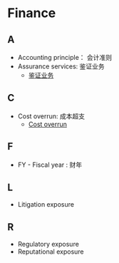 # Finance
## A
- Accounting principle： 会计准则
- Assurance services: 鉴证业务
  - [鉴证业务](https://wiki.mbalib.com/zh-tw/%E9%89%B4%E8%AF%81%E4%B8%9A%E5%8A%A1)


## C
- Cost overrun: 成本超支
  - [Cost overrun](https://en.wikipedia.org/wiki/Cost_overrun)

## F
- FY - Fiscal year : 财年

## L
- Litigation exposure

## R
- Regulatory exposure
- Reputational exposure